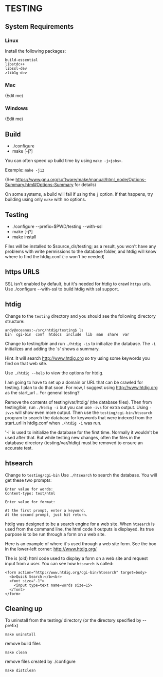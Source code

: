 # TESTING

## System Requirements

### Linux
Install the following packages:

    build-essential
    libstdc++
    libssl-dev
    zlib1g-dev

### Mac
(Edit me)

### Windows
(Edit me)

## Build
* ./configure
* make [-j?]

You can often speed up build time by using `make -j<jobs>`.

Example: `make -j12`

(See https://www.gnu.org/software/make/manual/html_node/Options-Summary.html#Options-Summary for details)

On some systems, a build will fail if using the `j` option. If that happens,
try building using only `make` with no options.

## Testing
* ./configure --prefix=$PWD/testing --with-ssl
* make [-j?]
* make install

Files will be installed to $source_dir/testing; as a result, you won't have
any problems with write permissions to the database folder, and htdig will
know where to find the htdig.conf (-c won't be needed)

## https URLS
SSL isn't enabled by default, but it's needed for htdig to crawl `https`
urls. Use ./configure --with-ssl to build htdig with ssl support.

## htdig

Change to the `testing` directory and you should see the following directory structure:
 ```
andy@oceanus:~/src/htdig/testing$ ls
bin  cgi-bin  conf  htdocs  include  lib  man  share  var
```

Change to testing/bin and run `./htdig -is` to initialize the database. The
`-i` initializes and adding the `s' shows a summary.

Hint: It will search http://www.htdig.org so try using some keywords you find
on that web site.

Use `./htdig --help` to view the options for htdig.

I am going to have to set up a domain or URL that can be crawled for testing.
I plan to do that soon. For now, I suggest using http://www.htdig.org as the
start_url  .. For general testing?

Remove the contents of testing/var/htdig/ (the database files). Then from
testing/bin, run `./htdig -i` but you can use `-ivs` for extra output.
Using `-ivvs` will show even more output.  Then use the
`testing/cgi-bin/htsearch` program to search the database for keywords that
were indexed from the start_url in htdig.conf when `./htdig -i` was run.

'-i' is used to initialize the database for the first time. Normally it
wouldn't be used after that. But while testing new changes, often the files
in the database directory (testing/var/htdig) must be removed to ensure
an accurate test.

## htsearch

Change to `testing/cgi-bin`
Use `./htsearch` to search the database. You will get these two prompts:
```
Enter value for words:
Content-type: text/html

Enter value for format:
```
    At the first prompt, enter a keyword.
    At the second prompt, just hit return.

htdig was designed to be a search engine for a web site. When `htsearch` is
used from the command line, the html code it outputs is displayed. Its true
purpose is to be run through a form on a web site.

Here is an example of where it's used through a web site form. See the box in the
lower-left corner: http://www.htdig.org/

The is (old) html code used to display a form on a web site and request
input from a user. You can see how `htsearch` is called:

```
<form action="http://www.htdig.org/cgi-bin/htsearch" target=body>
  <b>Quick Search:</b><br>
  <font size="-1">
    <input type=text name=words size=15>
  </font>
</form>
```

## Cleaning up

To uninstall from the testing/ directory (or the directory specified by --prefix)

    make uninstall

remove build files

    make clean

remove files created by ./configure

    make distclean
